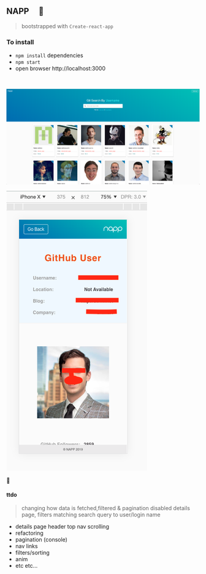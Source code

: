 ## NAPP &nbsp; &nbsp; :violin:

> bootstrapped with `Create-react-app`

### To install
- `npm install` dependencies
- `npm start`
- open browser http://localhost:3000


<br/>


![](src/images/screenshot.png)


![](src/images/gituser.png)


:100:


#### ttdo

> changing how data is fetched,filtered & pagination
> disabled details page, filters
> matching search query to user/login name

- details page header top nav scrolling
- refactoring
- pagination (console)
- nav links
- filters/sorting
- anim
- etc etc...


